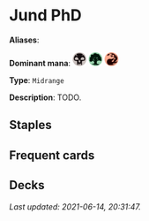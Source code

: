 # Jund PhD

**Aliases**: 

**Dominant mana**: <img src="../resources/images/mana/B.png" width="25"/> <img src="../resources/images/mana/G.png" width="25"/> <img src="../resources/images/mana/R.png" width="25"/>

**Type**: `Midrange`

**Description**: TODO.

## **Staples**



## **Frequent cards**



## **Decks**



*Last updated: 2021-06-14, 20:31:47.*
